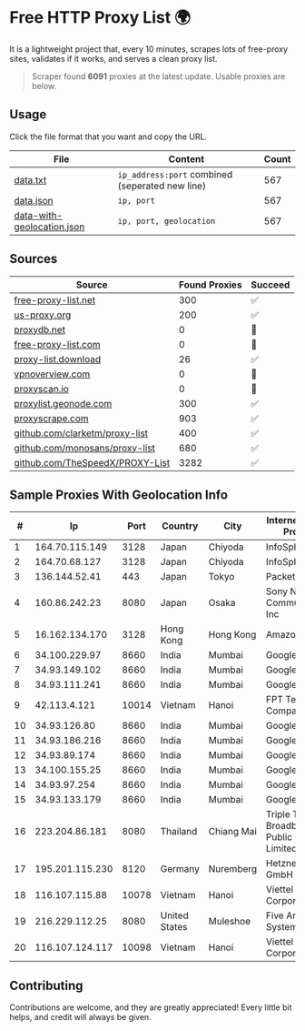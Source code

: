 
# Free HTTP Proxy List 🌍

It is a lightweight project that, every 10 minutes, scrapes lots of free-proxy sites, validates if it works, and serves a clean proxy list.


> Scraper found **6091** proxies at the latest update. Usable proxies are below.

## Usage

Click the file format that you want and copy the URL.


|File|Content|Count|
|----|-------|-----|
|[data.txt](https://raw.githubusercontent.com/themiralay/Proxy-List-World/master/data.txt)|`ip_address:port` combined (seperated new line)|567|
|[data.json](https://raw.githubusercontent.com/themiralay/Proxy-List-World/master/data.json)|`ip, port`|567|
|[data-with-geolocation.json](https://raw.githubusercontent.com/themiralay/Proxy-List-World/master/data-with-geolocation.json)|`ip, port, geolocation`|567|

## Sources

|Source|Found Proxies|Succeed|
|------|-------------|-------|
|[free-proxy-list.net](https://free-proxy-list.net)|300|✅|
|[us-proxy.org](https://www.us-proxy.org)|200|✅|
|[proxydb.net](http://proxydb.net)|0|🚫|
|[free-proxy-list.com](https://free-proxy-list.com/?page=&port=&type%5B%5D=http&type%5B%5D=https&up_time=0&search=Search)|0|🚫|
|[proxy-list.download](https://www.proxy-list.download/HTTP)|26|✅|
|[vpnoverview.com](https://vpnoverview.com/privacy/anonymous-browsing/free-proxy-servers)|0|🚫|
|[proxyscan.io](https://www.proxyscan.io)|0|🚫|
|[proxylist.geonode.com](https://proxylist.geonode.com/api/proxy-list?limit=300&page=1&sort_by=lastChecked&sort_type=desc&protocols=http,https)|300|✅|
|[proxyscrape.com](https://api.proxyscrape.com/v2/?request=displayproxies&protocol=http&timeout=10000&country=all&ssl=all&anonymity=all)|903|✅|
|[github.com/clarketm/proxy-list](https://raw.githubusercontent.com/clarketm/proxy-list/master/proxy-list-raw.txt)|400|✅|
|[github.com/monosans/proxy-list](https://raw.githubusercontent.com/monosans/proxy-list/main/proxies/http.txt)|680|✅|
|[github.com/TheSpeedX/PROXY-List](https://raw.githubusercontent.com/TheSpeedX/PROXY-List/master/http.txt)|3282|✅|


## Sample Proxies With Geolocation Info

|#|Ip|Port|Country|City|Internet Service Provider|
|-|--|----|-------|----|-------------------------|
|1|164.70.115.149|3128|Japan|Chiyoda|InfoSphere|
|2|164.70.68.127|3128|Japan|Chiyoda|InfoSphere|
|3|136.144.52.41|443|Japan|Tokyo|Packet Host, Inc.|
|4|160.86.242.23|8080|Japan|Osaka|Sony Network Communications Inc|
|5|16.162.134.170|3128|Hong Kong|Hong Kong|Amazon.com|
|6|34.100.229.97|8660|India|Mumbai|Google LLC|
|7|34.93.149.102|8660|India|Mumbai|Google LLC|
|8|34.93.111.241|8660|India|Mumbai|Google LLC|
|9|42.113.4.121|10014|Vietnam|Hanoi|FPT Telecom Company|
|10|34.93.126.80|8660|India|Mumbai|Google LLC|
|11|34.93.186.216|8660|India|Mumbai|Google LLC|
|12|34.93.89.174|8660|India|Mumbai|Google LLC|
|13|34.100.155.25|8660|India|Mumbai|Google LLC|
|14|34.93.97.254|8660|India|Mumbai|Google LLC|
|15|34.93.133.179|8660|India|Mumbai|Google LLC|
|16|223.204.86.181|8080|Thailand|Chiang Mai|Triple T Broadband Public Company Limited|
|17|195.201.115.230|8120|Germany|Nuremberg|Hetzner Online GmbH|
|18|116.107.115.88|10078|Vietnam|Hanoi|Viettel Corporation|
|19|216.229.112.25|8080|United States|Muleshoe|Five Area Systems, LLC|
|20|116.107.124.117|10098|Vietnam|Hanoi|Viettel Corporation|



## Contributing

Contributions are welcome, and they are greatly appreciated! Every
little bit helps, and credit will always be given.

